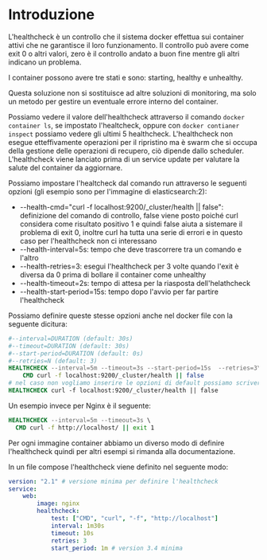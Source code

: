 # Introduzione

L'healthcheck è un controllo che il sistema docker effettua sui container attivi che ne garantisce il loro funzionamento. Il controllo può avere come exit 0 o altri valori, zero è il controllo andato a buon fine mentre gli altri indicano un problema. 

I container possono avere tre stati e sono: starting, healthy e unhealthy.

Questa soluzione non si sostituisce ad altre soluzioni di monitoring, ma solo un metodo per gestire un eventuale errore interno del container.

Possiamo vedere il valore dell'healthcheck attraverso il comando `docker container ls`, se impostato l'healtcheck, oppure con `docker contianer inspect` possiamo vedere gli ultimi 5 healthcheck.
L'healthcheck non esegue etteffivamente operazioni per il ripristino ma è swarm che si occupa della gestione delle operazioni di recupero, ciò dipende dallo scheduler.
L'healthcheck viene lanciato prima di un service update per valutare la salute del container da aggiornare.

Possiamo impostare l'healtcheck dal comando run attraverso le seguenti opzioni (gli esempio sono per l'immagine di elasticsearch:2):
+ --health-cmd="curl -f localhost:9200/_cluster/health || false": definizione del comando di controllo, false viene posto poiché curl considera come risultato positivo 1 e quindi false aiuta a sistemare il problema di exit 0, inoltre curl ha tutta una serie di errori e in questo caso per l'healthcheck non ci interessano
+ --health-interval=5s: tempo che deve trascorrere tra un comando e l'altro
+ --health-retries=3: esegui l'healthcheck per 3 volte quando l'exit è diversa da 0 prima di bollare il container come unhealthy
+ --health-timeout=2s: tempo di attesa per la riasposta dell'helathcheck
+ --health-start-period=15s: tempo dopo l'avvio per far partire l'healthcheck


Possiamo definire queste stesse opzioni anche nel docker file con la seguente dicitura:
```Dockerfile
#--interval=DURATION (default: 30s)
#--timeout=DURATION (default: 30s)
#--start-period=DURATION (default: 0s)
#--retries=N (default: 3)
HEALTHCHECK --interval=5m --timeout=3s --start-period=15s  --retries=3\
    CMD curl -f localhost:9200/_cluster/health || false
# nel caso non vogliamo inserire le opzioni di default possiamo scrivere il comando nella forma abbreviata
HEALTHCHECK curl -f localhost:9200/_cluster/health || false

```

Un esempio invece per Nginx è il seguente:
```Dockerfile
HEALTHCHECK --interval=5m --timeout=3s \
  CMD curl -f http://localhost/ || exit 1
```

Per ogni immagine container abbiamo un diverso modo di definire l'healthcheck quindi per altri esempi si rimanda alla documentazione.


In un file compose l'healthcheck viene definito nel seguente modo:
```yml
version: "2.1" # versione minima per definire l'healthcheck
service:
    web:
        image: nginx
        healthcheck:
            test: ["CMD", "curl", "-f", "http://localhost"]
            interval: 1m30s
            timeout: 10s
            retries: 3
            start_period: 1m # version 3.4 minima
```
